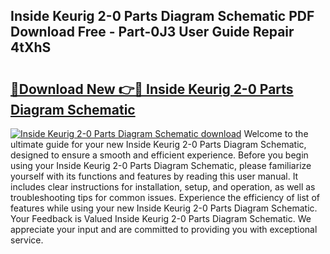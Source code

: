 ## Inside Keurig 2-0 Parts Diagram Schematic PDF Download Free - Part-0J3 User Guide Repair 4tXhS

# <h2><a href="http://dfupbm.blite.top/?on=Inside+Keurig+2-0+Parts+Diagram+Schematic">🔗Download New 👉🔴 Inside Keurig 2-0 Parts Diagram Schematic</a></h2>

[![Inside Keurig 2-0 Parts Diagram Schematic download](https://i.imgur.com/lujVjoI.png)](http://dfupbm.blite.top/?on=Inside+Keurig+2-0+Parts+Diagram+Schematic)
Welcome to the ultimate guide for your new Inside Keurig 2-0 Parts Diagram Schematic, designed to ensure a smooth and efficient experience. Before you begin using your Inside Keurig 2-0 Parts Diagram Schematic, please familiarize yourself with its functions and features by reading this user manual. It includes clear instructions for installation, setup, and operation, as well as troubleshooting tips for common issues. Experience the efficiency of list of features while using your new Inside Keurig 2-0 Parts Diagram Schematic. Your Feedback is Valued Inside Keurig 2-0 Parts Diagram Schematic. We appreciate your input and are committed to providing you with exceptional service.
